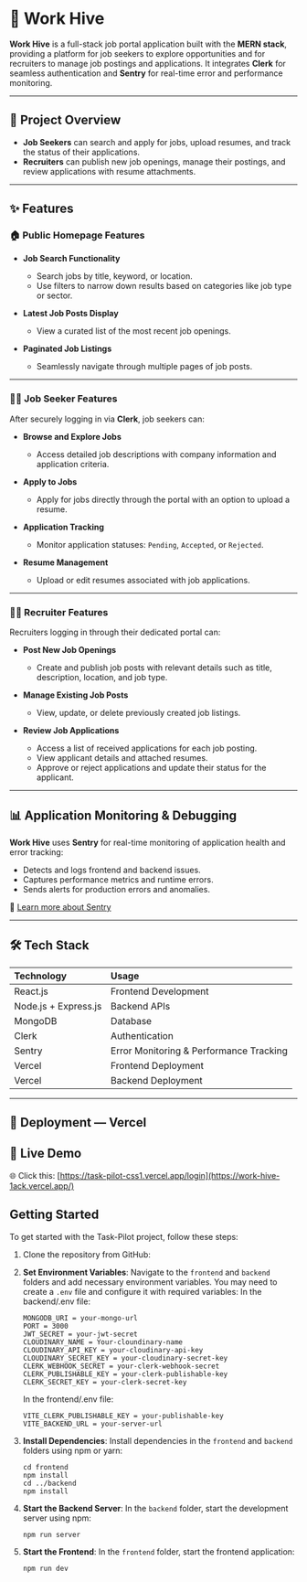 # 🐝 Work Hive

**Work Hive** is a full-stack job portal application built with the **MERN stack**, providing a platform for job seekers to explore opportunities and for recruiters to manage job postings and applications. It integrates **Clerk** for seamless authentication and **Sentry** for real-time error and performance monitoring.

---

## 📌 Project Overview

- **Job Seekers** can search and apply for jobs, upload resumes, and track the status of their applications.
- **Recruiters** can publish new job openings, manage their postings, and review applications with resume attachments.

---

## ✨ Features

### 🏠 Public Homepage Features

- **Job Search Functionality**
  - Search jobs by title, keyword, or location.
  - Use filters to narrow down results based on categories like job type or sector.

- **Latest Job Posts Display**
  - View a curated list of the most recent job openings.

- **Paginated Job Listings**
  - Seamlessly navigate through multiple pages of job posts.

---

### 👩‍💻 Job Seeker Features

After securely logging in via **Clerk**, job seekers can:

- **Browse and Explore Jobs**
  - Access detailed job descriptions with company information and application criteria.

- **Apply to Jobs**
  - Apply for jobs directly through the portal with an option to upload a resume.

- **Application Tracking**
  - Monitor application statuses: `Pending`, `Accepted`, or `Rejected`.

- **Resume Management**
  - Upload or edit resumes associated with job applications.

---

### 🧑‍💼 Recruiter Features

Recruiters logging in through their dedicated portal can:

- **Post New Job Openings**
  - Create and publish job posts with relevant details such as title, description, location, and job type.

- **Manage Existing Job Posts**
  - View, update, or delete previously created job listings.

- **Review Job Applications**
  - Access a list of received applications for each job posting.
  - View applicant details and attached resumes.
  - Approve or reject applications and update their status for the applicant.

---

## 📊 Application Monitoring & Debugging

**Work Hive** uses **Sentry** for real-time monitoring of application health and error tracking:

- Detects and logs frontend and backend issues.
- Captures performance metrics and runtime errors.
- Sends alerts for production errors and anomalies.

🔗 [Learn more about Sentry](https://sentry.io/)

---

## 🛠️ Tech Stack

| Technology  | Usage |
|:-------------|:----------|
| React.js      | Frontend Development |
| Node.js + Express.js | Backend APIs |
| MongoDB       | Database |
| Clerk         | Authentication |
| Sentry        | Error Monitoring & Performance Tracking |
| Vercel        | Frontend Deployment |
| Vercel        | Backend Deployment |

---

## 🚀 Deployment — Vercel

## 🚀 Live Demo

🌐 Click this: [https://task-pilot-css1.vercel.app/login](https://work-hive-1ack.vercel.app/)

## Getting Started

To get started with the Task-Pilot project, follow these steps:

1. Clone the repository from GitHub:

2. **Set Environment Variables**: Navigate to the `frontend` and `backend` folders and add necessary environment variables. You may need to create a `.env` file and configure it with required variables:
   In the backend/.env file:

   ```
   MONGODB_URI = your-mongo-url
   PORT = 3000
   JWT_SECRET = your-jwt-secret
   CLOUDINARY_NAME = Your-cloundinary-name
   CLOUDINARY_API_KEY = your-cloudinary-api-key
   CLOUDINARY_SECRET_KEY = your-cloudinary-secret-key
   CLERK_WEBHOOK_SECRET = your-clerk-webhook-secret
   CLERK_PUBLISHABLE_KEY = your-clerk-publishable-key
   CLERK_SECRET_KEY = your-clerk-secret-key
   ```

   In the frontend/.env file:

   ```
   VITE_CLERK_PUBLISHABLE_KEY = your-publishable-key 
   VITE_BACKEND_URL = your-server-url
   ```

3. **Install Dependencies**: Install dependencies in the `frontend` and `backend` folders using npm or yarn:

   ```
   cd frontend
   npm install
   cd ../backend
   npm install
   ```

4. **Start the Backend Server**: In the `backend` folder, start the development server using npm:

   ```
   npm run server
   ```

5. **Start the Frontend**: In the `frontend` folder, start the frontend application:

   ```
   npm run dev
   ```
